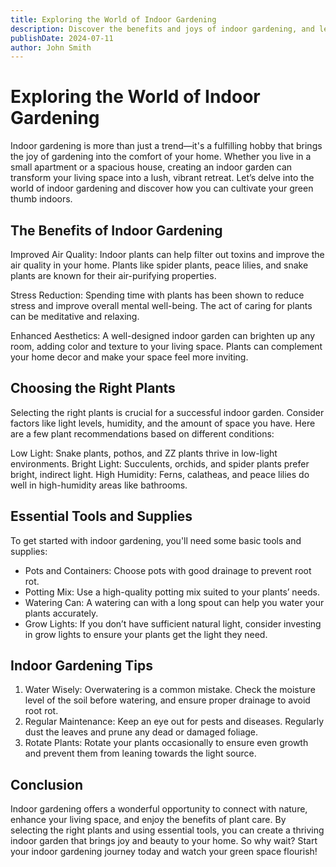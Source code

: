 ```yaml
---
title: Exploring the World of Indoor Gardening
description: Discover the benefits and joys of indoor gardening, and learn how to create your own lush indoor oasis.
publishDate: 2024-07-11
author: John Smith
---
```

# Exploring the World of Indoor Gardening
Indoor gardening is more than just a trend—it's a fulfilling hobby that brings the joy of gardening into the comfort of your home. Whether you live in a small apartment or a spacious house, creating an indoor garden can transform your living space into a lush, vibrant retreat. Let’s delve into the world of indoor gardening and discover how you can cultivate your green thumb indoors.

## The Benefits of Indoor Gardening
Improved Air Quality: Indoor plants can help filter out toxins and improve the air quality in your home. Plants like spider plants, peace lilies, and snake plants are known for their air-purifying properties.

Stress Reduction: Spending time with plants has been shown to reduce stress and improve overall mental well-being. The act of caring for plants can be meditative and relaxing.

Enhanced Aesthetics: A well-designed indoor garden can brighten up any room, adding color and texture to your living space. Plants can complement your home decor and make your space feel more inviting.

## Choosing the Right Plants
Selecting the right plants is crucial for a successful indoor garden. Consider factors like light levels, humidity, and the amount of space you have. Here are a few plant recommendations based on different conditions:

Low Light: Snake plants, pothos, and ZZ plants thrive in low-light environments.
Bright Light: Succulents, orchids, and spider plants prefer bright, indirect light.
High Humidity: Ferns, calatheas, and peace lilies do well in high-humidity areas like bathrooms.

## Essential Tools and Supplies
To get started with indoor gardening, you'll need some basic tools and supplies:

 * Pots and Containers: Choose pots with good drainage to prevent root rot.
 * Potting Mix: Use a high-quality potting mix suited to your plants’ needs.
 * Watering Can: A watering can with a long spout can help you water your plants accurately.
 * Grow Lights: If you don’t have sufficient natural light, consider investing in grow lights to ensure your plants get the light they need.

## Indoor Gardening Tips
1. Water Wisely: Overwatering is a common mistake. Check the moisture level of the soil before watering, and ensure proper drainage to avoid root rot.
2. Regular Maintenance: Keep an eye out for pests and diseases. Regularly dust the leaves and prune any dead or damaged foliage.
3. Rotate Plants: Rotate your plants occasionally to ensure even growth and prevent them from leaning towards the light source.

## Conclusion
Indoor gardening offers a wonderful opportunity to connect with nature, enhance your living space, and enjoy the benefits of plant care. By selecting the right plants and using essential tools, you can create a thriving indoor garden that brings joy and beauty to your home. So why wait? Start your indoor gardening journey today and watch your green space flourish!